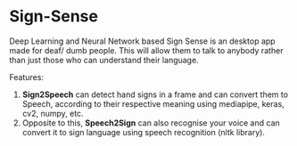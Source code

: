 # Sign-Sense
Deep Learning and Neural Network based Sign Sense is an desktop app made for deaf/ dumb people. This will allow them to talk to anybody rather than just those who can understand their language.

Features:
  1. **Sign2Speech** can detect hand signs in a frame and can convert them to Speech, according to their respective meaning using mediapipe, keras, cv2, numpy, etc.
  2. Opposite to this, **Speech2Sign** can also recognise your voice and can convert it to sign language using speech recognition (nltk library).
